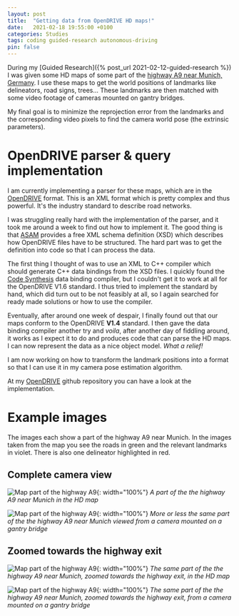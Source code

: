 ```yaml
---
layout: post
title:  "Getting data from OpenDRIVE HD maps!"
date:   2021-02-18 19:55:00 +0100
categories: Studies
tags: coding guided-research autonomous-driving
pin: false
---
```


During my [Guided Research]({% post_url 2021-02-12-guided-research %}) I was given some HD maps of some part of the [highway A9 near Munich, Germany](https://www.google.de/maps/place/A9,+Garching+bei+M%C3%BCnchen/@48.2395578,11.632844,4154m/data=!3m1!1e3!4m5!3m4!1s0x47a11d231dc12da1:0xd702677ee0331ed4!8m2!3d48.2385588!4d11.637908).
I use these maps to get the world positions of landmarks like delineators, road signs, trees... These landmarks are then matched with some video footage of cameras mounted on gantry bridges.  

My final goal is to minimize the reprojection error from the landmarks and the corresponding video pixels to find the camera world pose (the extrinsic parameters).

# OpenDRIVE parser & query implementation

I am currently implementing a parser for these maps, which are in the [OpenDRIVE](https://www.google.com/maps/place/48%C2%B014'21.3%22N+11%C2%B038'18.7%22E/@48.2392466,11.6363278,17z/data=!3m1!4b1!4m5!3m4!1s0x0:0x0!8m2!3d48.239243!4d11.6385165) format. This is an XML format which is pretty complex and thus powerful. It's the industry standard to describe road networks.

I was struggling really hard with the implementation of the parser, and it took me around a week to find out how to implement it. The good thing is that [ASAM](https://www.asam.net/standards/detail/opendrive/) provides a free XML schema definition (XSD) which describes how OpenDRIVE files have to be structured. The hard part was to get the definition into code so that I can process the data.

The first thing I thought of was to use an XML to C++ compiler which should generate C++ data bindings from the XSD files. I quickly found the [Code Synthesis](https://www.codesynthesis.com/products/xsd/) data binding compiler, but I couldn't get it to work at all for the OpenDRIVE V1.6 standard. I thus tried to implement the standard by hand, which did turn out to be not feasibly at all, so I again searched for ready made solutions or how to use the compiler. 

Eventually, after around one week of despair, I finally found out that our maps conform to the OpenDRIVE **V1.4** standard. I then gave the data binding compiler another try and _voila_, after another day of fiddling around, it works as I expect it to do and produces code that can parse the HD maps. I can now represent the data as a nice object model. _What a relief!_

I am now working on how to transform the landmark positions into a format so that I can use it in my camera pose estimation algorithm.

At my [OpenDRIVE](https://github.com/Brucknem/OpenDRIVE) github repository you can have a look at the implementation.

# Example images

The images each show a part of the highway A9 near Munich. In the images taken from the map you see the roads in green and the relevant landmarks in violet. There is also one delineator highlighted in red.

## Complete camera view

![Map part of the highway A9](/posts/2021-02-16-opendrive-parsing/map_view.png){: width="100%"}
_A part of the the highway A9 near Munich in the HD map_


![Map part of the highway A9](/posts/2021-02-16-opendrive-parsing/camera_view.png){: width="100%"}
_More or less the same part of the the highway A9 near Munich viewed from a camera mounted on a gantry bridge_

## Zoomed towards the highway exit

![Map part of the highway A9](/posts/2021-02-16-opendrive-parsing/map_exit.png){: width="100%"}
_The same part of the the highway A9 near Munich, zoomed towards the highway exit, in the HD map_


![Map part of the highway A9](/posts/2021-02-16-opendrive-parsing/camera_exit.png){: width="100%"}
_The same part of the the highway A9 near Munich, zoomed towards the highway exit, from a camera mounted on a gantry bridge_

